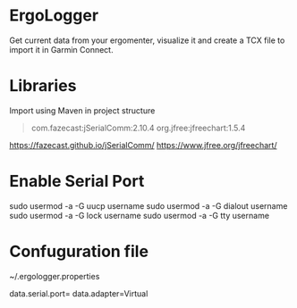 # ErgoLogger
Get current data from your ergomenter, visualize it and create a TCX file to import it in Garmin Connect.

# Libraries
Import using Maven in project structure
> com.fazecast:jSerialComm:2.10.4
> org.jfree:jfreechart:1.5.4

https://fazecast.github.io/jSerialComm/
https://www.jfree.org/jfreechart/

# Enable Serial Port
sudo usermod -a -G uucp username
sudo usermod -a -G dialout username
sudo usermod -a -G lock username
sudo usermod -a -G tty username

# Confuguration file
~/.ergologger.properties

data.serial.port=
data.adapter=Virtual